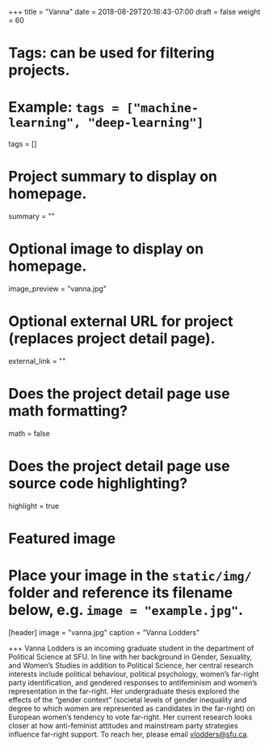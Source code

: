 +++
title = "Vanna"
date = 2018-08-29T20:16:43-07:00
draft = false
weight = 60

# Tags: can be used for filtering projects.
# Example: `tags = ["machine-learning", "deep-learning"]`
tags = []

# Project summary to display on homepage.
summary = ""

# Optional image to display on homepage.
image_preview = "vanna.jpg"

# Optional external URL for project (replaces project detail page).
external_link = ""

# Does the project detail page use math formatting?
math = false

# Does the project detail page use source code highlighting?
highlight = true

# Featured image
# Place your image in the `static/img/` folder and reference its filename below, e.g. `image = "example.jpg"`.
[header]
image = "vanna.jpg"
caption = "Vanna Lodders"

+++
Vanna Lodders is an incoming graduate student in the department of Political Science at SFU. In line with her background in Gender, Sexuality, and Women’s Studies in addition to Political Science, her central research interests include political behaviour, political psychology, women’s far-right party identification, and gendered responses to antifeminism and women’s representation in the far-right. Her undergraduate thesis explored the effects of the “gender context” (societal levels of gender inequality and degree to which women are represented as candidates in the far-right) on European women’s tendency to vote far-right.
Her current research looks closer at how anti-feminist attitudes and mainstream party strategies influence far-right support. 
To reach her, please email vlodders@sfu.ca.
